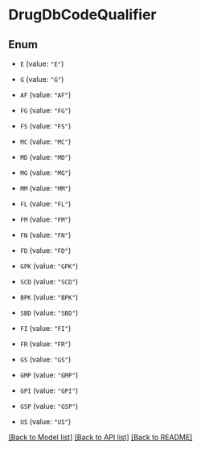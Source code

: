# DrugDbCodeQualifier

## Enum


* `E` (value: `"E"`)

* `G` (value: `"G"`)

* `AF` (value: `"AF"`)

* `FG` (value: `"FG"`)

* `FS` (value: `"FS"`)

* `MC` (value: `"MC"`)

* `MD` (value: `"MD"`)

* `MG` (value: `"MG"`)

* `MM` (value: `"MM"`)

* `FL` (value: `"FL"`)

* `FM` (value: `"FM"`)

* `FN` (value: `"FN"`)

* `FD` (value: `"FD"`)

* `GPK` (value: `"GPK"`)

* `SCD` (value: `"SCD"`)

* `BPK` (value: `"BPK"`)

* `SBD` (value: `"SBD"`)

* `FI` (value: `"FI"`)

* `FR` (value: `"FR"`)

* `GS` (value: `"GS"`)

* `GMP` (value: `"GMP"`)

* `GPI` (value: `"GPI"`)

* `GSP` (value: `"GSP"`)

* `US` (value: `"US"`)


[[Back to Model list]](../README.md#documentation-for-models) [[Back to API list]](../README.md#documentation-for-api-endpoints) [[Back to README]](../README.md)


